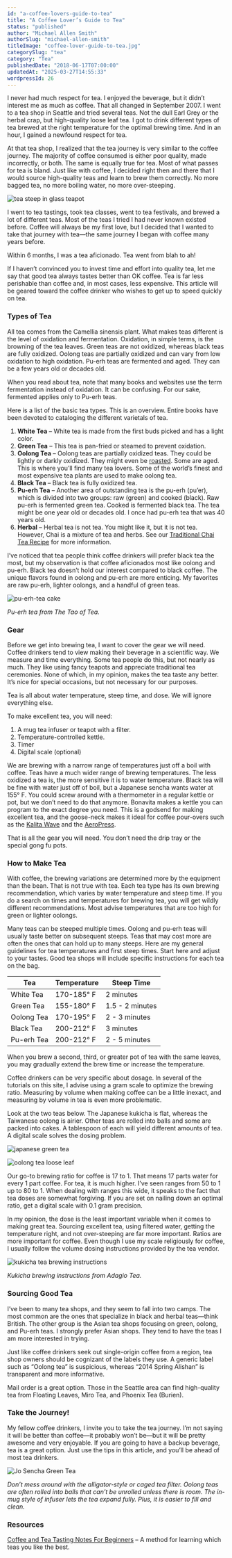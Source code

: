 ```yaml
---
id: "a-coffee-lovers-guide-to-tea"
title: "A Coffee Lover’s Guide to Tea"
status: "published"
author: "Michael Allen Smith"
authorSlug: "michael-allen-smith"
titleImage: "coffee-lover-guide-to-tea.jpg"
categorySlug: "tea"
category: "Tea"
publishedDate: "2018-06-17T07:00:00"
updatedAt: "2025-03-27T14:55:33"
wordpressId: 26
---
```


I never had much respect for tea. I enjoyed the beverage, but it didn’t interest me as much as coffee. That all changed in September 2007. I went to a tea shop in Seattle and tried several teas. Not the dull Earl Grey or the herbal crap, but high-quality loose leaf tea. I got to drink different types of tea brewed at the right temperature for the optimal brewing time. And in an hour, I gained a newfound respect for tea.

At that tea shop, I realized that the tea journey is very similar to the coffee journey. The majority of coffee consumed is either poor quality, made incorrectly, or both. The same is equally true for tea. Most of what passes for tea is bland. Just like with coffee, I decided right then and there that I would source high-quality teas and learn to brew them correctly. No more bagged tea, no more boiling water, no more over-steeping.

![tea steep in glass teapot](DSC01041.jpg)

I went to tea tastings, took tea classes, went to tea festivals, and brewed a lot of different teas. Most of the teas I tried I had never known existed before. Coffee will always be my first love, but I decided that I wanted to take that journey with tea—the same journey I began with coffee many years before.

Within 6 months, I was a tea aficionado. Tea went from blah to ah!

If I haven’t convinced you to invest time and effort into quality tea, let me say that good tea always tastes better than OK coffee. Tea is far less perishable than coffee and, in most cases, less expensive. This article will be geared toward the coffee drinker who wishes to get up to speed quickly on tea.

### Types of Tea

All tea comes from the Camellia sinensis plant. What makes teas different is the level of oxidation and fermentation. Oxidation, in simple terms, is the browning of the tea leaves. Green teas are not oxidized, whereas black teas are fully oxidized. Oolong teas are partially oxidized and can vary from low oxidation to high oxidation. Pu-erh teas are fermented and aged. They can be a few years old or decades old.

When you read about tea, note that many books and websites use the term fermentation instead of oxidation. It can be confusing. For our sake, fermented applies only to Pu-erh teas.

Here is a list of the basic tea types. This is an overview. Entire books have been devoted to cataloging the different varietals of tea.

1.  **White Tea** – White tea is made from the first buds picked and has a light color.
2.  **Green Tea** – This tea is pan-fried or steamed to prevent oxidation.
3.  **Oolong Tea** – Oolong teas are partially oxidized teas. They could be lightly or darkly oxidized. They might even be [roasted](http://ineedcoffee.com/home-roasting-oolong-tea/). Some are aged. This is where you’ll find many tea lovers. Some of the world’s finest and most expensive tea plants are used to make oolong tea.
4.  **Black Tea** – Black tea is fully oxidized tea.
5.  **Pu-erh Tea** – Another area of outstanding tea is the pu-erh (pu’er), which is divided into two groups: raw (green) and cooked (black). Raw pu-erh is fermented green tea. Cooked is fermented black tea. The tea might be one year old or decades old. I once had pu-erh tea that was 40 years old.
6.  **Herbal** – Herbal tea is not tea. You might like it, but it is not tea. However, Chai is a mixture of tea and herbs. See our [Traditional Chai Tea Recipe](http://ineedcoffee.com/traditional-chai-tea-recipe/) for more information.

I’ve noticed that tea people think coffee drinkers will prefer black tea the most, but my observation is that coffee aficionados most like oolong and pu-erh. Black tea doesn’t hold our interest compared to black coffee. The unique flavors found in oolong and pu-erh are more enticing. My favorites are raw pu-erh, lighter oolongs, and a handful of green teas.

![pu-erh-tea cake](pu-erh-tea.jpg)

_Pu-erh tea from The Tao of Tea._

### Gear

Before we get into brewing tea, I want to cover the gear we will need. Coffee drinkers tend to view making their beverage in a scientific way. We measure and time everything. Some tea people do this, but not nearly as much. They like using fancy teapots and appreciate traditional tea ceremonies. None of which, in my opinion, makes the tea taste any better. It’s nice for special occasions, but not necessary for our purposes.

Tea is all about water temperature, steep time, and dose. We will ignore everything else.

To make excellent tea, you will need:

1.  A mug tea infuser or teapot with a filter.
2.  Temperature-controlled kettle.
3.  Timer
4.  Digital scale (optional)

We are brewing with a narrow range of temperatures just off a boil with coffee. Teas have a much wider range of brewing temperatures. The less oxidized a tea is, the more sensitive it is to water temperature. Black tea will be fine with water just off of boil, but a Japanese sencha wants water at 155° F. You could screw around with a thermometer in a regular kettle or pot, but we don’t need to do that anymore. Bonavita makes a kettle you can program to the exact degree you need. This is a godsend for making excellent tea, and the goose-neck makes it ideal for coffee pour-overs such as the [Kalita Wave](http://ineedcoffee.com/kalita-wave-coffee-brewing-tutorial/) and the [AeroPress](http://ineedcoffee.com/upside-aeropress-coffee-brewing-tutorial/).

That is all the gear you will need. You don’t need the drip tray or the special gong fu pots.

### How to Make Tea

With coffee, the brewing variations are determined more by the equipment than the bean. That is not true with tea. Each tea type has its own brewing recommendation, which varies by water temperature and steep time. If you do a search on times and temperatures for brewing tea, you will get wildly different recommendations. Most advise temperatures that are too high for green or lighter oolongs.

Many teas can be steeped multiple times. Oolong and pu-erh teas will usually taste better on subsequent steeps. Teas that may cost more are often the ones that can hold up to many steeps. Here are my general guidelines for tea temperatures and first steep times. Start here and adjust to your tastes. Good tea shops will include specific instructions for each tea on the bag.

| Tea        | Temperature | Steep Time      |
| ---------- | ----------- | --------------- |
| White Tea  | 170-185° F  | 2 minutes       |
| Green Tea  | 155-180° F  | 1.5 - 2 minutes |
| Oolong Tea | 170-195° F  | 2 - 3 minutes   |
| Black Tea  | 200-212° F  | 3 minutes       |
| Pu-erh Tea | 200-212° F  | 2 - 5 minutes   |

When you brew a second, third, or greater pot of tea with the same leaves, you may gradually extend the brew time or increase the temperature.

Coffee drinkers can be very specific about dosage. In several of the tutorials on this site, I advise using a gram scale to optimize the brewing ratio. Measuring by volume when making coffee can be a little inexact, and measuring by volume in tea is even more problematic.

Look at the two teas below. The Japanese kukicha is flat, whereas the Taiwanese oolong is airier. Other teas are rolled into balls and some are packed into cakes. A tablespoon of each will yield different amounts of tea. A digital scale solves the dosing problem.

![japanese green tea](japanese-green-tea.jpg)

![oolong tea loose leaf](oolong-tea.jpg)

Our go-to brewing ratio for coffee is 17 to 1. That means 17 parts water for every 1 part coffee. For tea, it is much higher. I’ve seen ranges from 50 to 1 up to 80 to 1. When dealing with ranges this wide, it speaks to the fact that tea doses are somewhat forgiving. If you are set on nailing down an optimal ratio, get a digital scale with 0.1 gram precision.

In my opinion, the dose is the least important variable when it comes to making great tea. Sourcing excellent tea, using filtered water, getting the temperature right, and not over-steeping are far more important. Ratios are more important for coffee. Even though I use my scale religiously for coffee, I usually follow the volume dosing instructions provided by the tea vendor.

![kukicha tea brewing instructions](kukicha.jpg)

_Kukicha brewing instructions from Adagio Tea._

### Sourcing Good Tea

I’ve been to many tea shops, and they seem to fall into two camps. The most common are the ones that specialize in black and herbal teas—think British. The other group is the Asian tea shops focusing on green, oolong, and Pu-erh teas. I strongly prefer Asian shops. They tend to have the teas I am more interested in trying.

Just like coffee drinkers seek out single-origin coffee from a region, tea shop owners should be cognizant of the labels they use. A generic label such as “Oolong tea” is suspicious, whereas “2014 Spring Alishan” is transparent and more informative.

Mail order is a great option. Those in the Seattle area can find high-quality tea from Floating Leaves, Miro Tea, and Phoenix Tea (Burien).

### Take the Journey!

My fellow coffee drinkers, I invite you to take the tea journey. I’m not saying it will be better than coffee—it probably won’t be—but it will be pretty awesome and very enjoyable. If you are going to have a backup beverage, tea is a great option. Just use the tips in this article, and you’ll be ahead of most tea drinkers.

![Jo Sencha Green Tea](my-green-tea.jpg)

_Don’t mess around with the alligator-style or caged tea filter. Oolong teas are often rolled into balls that can’t be unrolled unless there is room. The in-mug style of infuser lets the tea expand fully. Plus, it is easier to fill and clean._

### Resources

[Coffee and Tea Tasting Notes For Beginners](http://ineedcoffee.com/coffee-and-tea-tasting-notes-for-beginners/) – A method for learning which teas you like the best.
